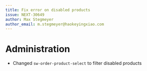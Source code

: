 ```yaml
---
title: Fix error on disabled products
issue: NEXT-30649
author: Max Stegmeyer
author_email: m.stegmeyer@haokeyingxiao.com
---
```

# Administration
* Changed `sw-order-product-select` to filter disabled products
